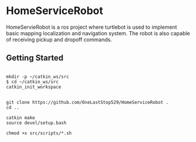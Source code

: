 # HomeServiceRobot
HomeServieRobot is a ros project where turtlebot is used to implement basic mapping localization and navigation system.
The robot is also capable of receiving pickup and dropoff commands.

## Getting Started 
```

mkdir -p ~/catkin_ws/src
$ cd ~/catkin_ws/src
catkin_init_workspace


git clone https://github.com/OneLastStop529/HomeServiceRobot .
cd ..

catkin make
source devel/setup.bash

chmod +x src/scripts/*.sh

```

